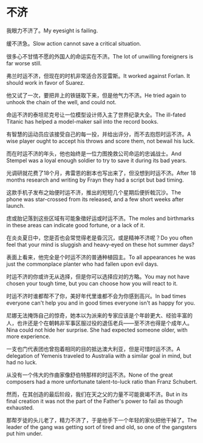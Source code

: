 # 不济

<p><span class="chinese">我眼力不济了。</span><span class="english">My eyesight is failing.</span></p>

<p><span class="chinese">缓不济急。</span><span class="english">Slow action cannot save a critical situation.</span></p>

<p><span class="chinese">很多心不甘情不愿的外国人的命运实在不济。</span><span class="english">The lot of unwilling foreigners is far worse still.</span></p>

<p><span class="chinese">弗兰时运不济，但现在的时机非常适合苏亚雷斯。</span><span class="english">It worked against Forlan. It should work in favor of Suarez.</span></p>

<p><span class="chinese">他又试了一次，要把井上的铁链取下来，但是他气力不济。</span><span class="english">He tried again to unhook the chain of the well, and could not.</span></p>

<p><span class="chinese">命运不济的泰坦尼克号让一位模型设计师入主了世界纪录大全。</span><span class="english">The ill-fated Titanic has helped a model-maker sail into the record books.</span></p>

<p><span class="chinese">有智慧的运动员应该接受自己的每一投，并给出评分，而不去抱怨时运不济。</span><span class="english">A wise player ought to accept his throws and score them, not bewail his luck.</span></p>

<p><span class="chinese">而在时运不济的年头，他也始终是一位力图挽救公司命运的忠诚战士。</span><span class="english">And Stempel was a loyal enough soldier to try to save it during its bad years.</span></p>

<p><span class="chinese">光调研就花费了18个月，弗雷恩的剧本也写出来了，但没想到时运不济。</span><span class="english">After 18 months research and writing by Frayn they had a script but bad timing.</span></p>

<p><span class="chinese">这款手机子发布之始便时运不济，推出的短短几个星期后便折戟沉沙。</span><span class="english">The phone was star-crossed from its released, and a few short weeks after launch.</span></p>

<p><span class="chinese">痣或胎记落到这些区域有可能象徵好运或时运不济。</span><span class="english">The moles and birthmarks in these areas can indicate good fortune, or a lack of it.</span></p>

<p><span class="chinese">在炎炎夏日中，您是否也会常觉得老是昏沉沉，或是精神不济呢？</span><span class="english">Do you often feel that your mind is sluggish and heavy-eyed on these hot summer days?</span></p>

<p><span class="chinese">表面上看来，他完全是个时运不济的普通种植园主。</span><span class="english">To all appearances he was just the commonplace planter who had fallen upon evil days.</span></p>

<p><span class="chinese">时运不济的你或许无从选择，但是你可以选择应对的方略。</span><span class="english">You may not have chosen your tough time, but you can choose how you will react to it.</span></p>

<p><span class="chinese">时运不济时谁都帮不了你，美好年代里谁都不会为你感到高兴。</span><span class="english">In bad times everyone can't help you and in good times everyone isn't as happy for you.</span></p>

<p><span class="chinese">尼娜无法掩饰自己的惊奇，她本以为派来的专家应该是个年龄更大、经验丰富的人，也许还是个在朝韩非军事区服过役的退伍老兵——至不济也得是个成年人。</span><span class="english">Nina could not hide her surprise. She had expected someone older, with more experience.</span></p>

<p><span class="chinese">一支也门代表团也曾抱着相同的目的抵达澳大利亚，但是可惜时运不济。</span><span class="english">A delegation of Yemenis traveled to Australia with a similar goal in mind, but had no luck.</span></p>

<p><span class="chinese">从没有一个伟大的作曲家像舒伯特那样的时运不济。</span><span class="english">None of the great composers had a more unfortunate talent-to-luck ratio than Franz Schubert.</span></p>

<p><span class="chinese">然而，在其创造的最后阶段，我们在天之父的力量不可能衰竭不济。</span><span class="english">But in its final creation it was not the part of the Father's power to fail as though exhausted.</span></p>

<p><span class="chinese">那帮歹徒的头儿老了，精力不济了，于是他手下一个年轻的家伙把他干掉了。</span><span class="english">The leader of the gang was getting sort of tired and old, so one of the gangsters put him under.</span></p>

